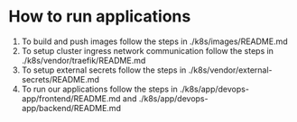 # How to run applications

1. To build and push images follow the steps in ./k8s/images/README.md
2. To setup cluster ingress network communication follow the steps in ./k8s/vendor/traefik/README.md
3. To setup external secrets follow the steps in ./k8s/vendor/external-secrets/README.md
4. To run our applications follow the steps in ./k8s/app/devops-app/frontend/README.md and ./k8s/app/devops-app/backend/README.md
